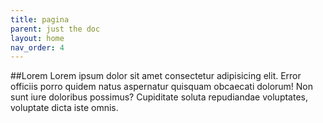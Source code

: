 ```yaml
---
title: pagina
parent: just the doc
layout: home
nav_order: 4
---
```

##Lorem
    Lorem ipsum dolor sit amet consectetur adipisicing elit. Error officiis porro quidem natus aspernatur quisquam obcaecati dolorum! Non sunt iure doloribus possimus? Cupiditate soluta repudiandae voluptates, voluptate dicta iste omnis.
